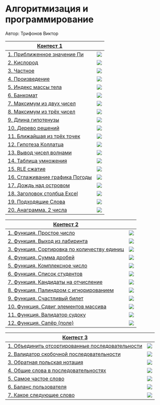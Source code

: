 # Алгоритмизация и программирование

Автор: Трифонов Виктор

|[Контест 1](https://contest.yandex.ru/contest/52142/problems/) |  |
| --- | --- |
| [1. Приближенное значение Пи](./contest_01/01.cpp) | ![](./img/cpp.svg) |
| [2. Кислород](./contest_01/02.go) |  ![](./img/go.svg) |
| [3. Частное](./contest_01/03.cpp) | ![](./img/cpp.svg) |
| [4. Произведение](./contest_01/04.go) | ![](./img/go.svg) |
| [5. Индекс массы тела](./contest_01/05.cpp) | ![](./img/cpp.svg) |
| [6. Банкомат](./contest_01/06.go) | ![](./img/go.svg) |
| [7. Максимум из двух чисел](./contest_01/07.cpp) | ![](./img/cpp.svg) |
| [8. Максимум из трёх чисел](./contest_01/08.go) | ![](./img/go.svg) |
| [9. Длина гипотенузы](./contest_01/09.cpp) | ![](./img/cpp.svg) |
| [10. Дерево решений](./contest_01/10.go) | ![](./img/go.svg) |
| [11. Ближайшая из трёх точек](./contest_01/11.cpp) | ![](./img/cpp.svg) |
| [12. Гипотеза Коллатца](./contest_01/12.go) | ![](./img/go.svg) |
| [13. Вывод чисел волнами](./contest_01/13.cpp) | ![](./img/cpp.svg) |
| [14. Таблица умножения](./contest_01/14.go) | ![](./img/go.svg) |
| [15. RLE сжатие](./contest_01/15.cpp) | ![](./img/cpp.svg) |
| [16. Сглаживание графика Погоды](./contest_01/16.go) | ![](./img/go.svg) |
| [17. Дождь над островом](./contest_01/17.go) | ![](./img/go.svg) |
| [18. Заголовок столбца Excel](./contest_01/18.go) | ![](./img/go.svg) |
| [19. Подходящие Слова](./contest_01/19.go) | ![](./img/go.svg) |
| [20. Анаграмма. 2 числа](./contest_01/20.go) | ![](./img/go.svg) |

|[Контест 2](https://contest.yandex.ru/contest/52676/problems/) |  |
| --- | --- |
| [1. Функция. Простое число](./contest_02/01.cpp) | ![](./img/cpp.svg) |
| [2. Функция. Выход из лабиринта](./contest_02/02.go) |  ![](./img/cpp.svg) |
| [3. Функция. Сортировка по количеству единиц](./contest_02/03.cpp) | ![](./img/cpp.svg) |
| [4. Функция. Сумма дробей](./contest_02/04.cpp) | ![](./img/cpp.svg) |
| [5. Функция. Комплексное число](./contest_02/05.cpp) | ![](./img/cpp.svg) |
| [6. Функция. Список студентов](./contest_02/06.cpp) | ![](./img/cpp.svg) |
| [7. Функция. Кандидаты на отчисление](./contest_02/07.cpp) | ![](./img/cpp.svg) |
| [8. Функция. Палиндром с игнорированием](./contest_02/08.go) | ![](./img/go.svg) |
| [9. Функция. Счастливый билет](./contest_02/09.go) | ![](./img/go.svg) |
| [10. Функция. Сдвиг элементов массива](./contest_02/10.go) | ![](./img/go.svg) |
| [11. Функция. Валидатор судоку](./contest_02/11.go) | ![](./img/go.svg) |
| [12. Функция. Сапёр (поле)](./contest_02/12.go) | ![](./img/go.svg) |

| [Контест 3](https://contest.yandex.ru/contest/53504/problems) | |
| --- | --- |
| [1. Объединить отсортированные последовательности](./contest_03/01.cpp) | ![](./img/cpp.svg) |
| [2. Валидатор скобочной последовательности](./contest_03/02.cpp) | ![](./img/cpp.svg) |
| [3. Обратная польская нотация](./contest_03/03.cpp) | ![](./img/cpp.svg) |
| [4. Общие слова в последовательностях](./contest_03/04.cpp) | ![](./img/cpp.svg) |
| [5. Самое частое слово](./contest_03/05.cpp) | ![](./img/cpp.svg) |
| [6. Баланс пользователя](./contest_03/06.cpp) | ![](./img/cpp.svg) |
| [7. Какое следующее слово](./contest_03/07/main.cpp) | ![](./img/cpp.svg) |

